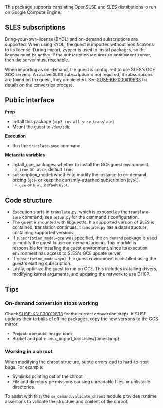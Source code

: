 This package supports translating OpenSUSE and SLES distributions to run on Google Compute Engine.

## SLES subscriptions

Bring-your-own-license (BYOL) and on-demand subscriptions are supported.  When using BYOL, 
the guest is imported without modifications to its license. During import, zypper is used
to install packages, so the license must be active. If the subscription requires an entitlement
server, then the server must reachable.

When importing as on-demand, the guest is configured to use SLES's GCE SCC servers.
An active SLES subscription is not required; if subscriptions are found on the guest,
they are deleted. See [SUSE-KB-000019633](https://www.suse.com/support/kb/doc/?id=000019633)
for details on the conversion process.

## Public interface

**Prep**
* Install this package (`pip3 install suse_translate`)
* Mount the guest to `/dev/sdb`.

**Execution**
* Run the `translate-suse` command.

**Metadata variables**
* install_gce_packages: whether to install the GCE guest environment.
    * `true` or `false`; default `true`.
* subscription_model: whether to modify the instance to on-demand pricing (`gce`) or keep
  the currently-attached subscription (`byol`).
    * `gce` or `byol`; default `byol`.

## Code structure

 - Execution starts in `translate.py`, which is exposed as the `translate-suse` command;
see `setup.py` for the command's configuration.
 - The guest is mounted with libguestfs. If a supported version of SLES is contained, translation
continues. `translate.py` has a data structure containing supported versions.
 - If `subscription_model=gce` was specified, the `on_demand` package is used to modify the guest to
use on-demand pricing. This module is responsible for installing the guest environment, since its
execution environment has access to SLES's GCE update server.
 - If `subscription_model=byol`, the guest environment is installed using the guest's existing
subscription.
 - Lastly, optimize the guest to run on GCE. This includes installing drivers, modifying
kernel arguments, and updating the network to use DHCP.

## Tips

### On-demand conversion stops working

Check [SUSE-KB-000019633](https://www.suse.com/support/kb/doc/?id=000019633) for the current
conversion steps. If SUSE updates their tarballs of offline packages, copy the new versions
to the GCS mirror:

 - Project: compute-image-tools
 - Bucket and path: linux_import_tools/sles/{timestamp}

### Working in a chroot

When modifying the chroot structure, subtle errors lead to hard-to-spot bugs. For example:
 - Symlinks pointing out of the chroot
 - File and directory permissions causing unreadable files, or unlistable directories

To assist with this, the `on_demand.validate_chroot` module provides runtime assertions to
validate the structure and content of the chroot.
